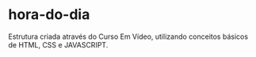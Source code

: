 # hora-do-dia
Estrutura criada através do Curso Em Vídeo, utilizando conceitos básicos de HTML, CSS e JAVASCRIPT.
